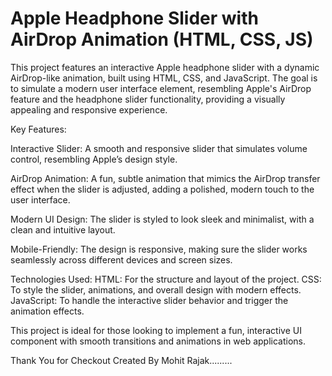 # Apple Headphone Slider with AirDrop Animation (HTML, CSS, JS)

This project features an interactive Apple headphone slider with a dynamic AirDrop-like animation, built using HTML, CSS, and JavaScript. The goal is to simulate a modern user interface element, resembling Apple's AirDrop feature and the headphone slider functionality, providing a visually appealing and responsive experience.


Key Features:

Interactive Slider:
A smooth and responsive slider that simulates volume control, resembling Apple’s design style.

AirDrop Animation:
A fun, subtle animation that mimics the AirDrop transfer effect when the slider is adjusted, adding a polished, modern touch to the user interface.

Modern UI Design:
The slider is styled to look sleek and minimalist, with a clean and intuitive layout.

Mobile-Friendly:
The design is responsive, making sure the slider works seamlessly across different devices and screen sizes.

Technologies Used:
HTML: For the structure and layout of the project.
CSS: To style the slider, animations, and overall design with modern effects.
JavaScript: To handle the interactive slider behavior and trigger the animation effects.

This project is ideal for those looking to implement a fun, interactive UI component with smooth transitions and animations in web applications.


Thank You for Checkout Created By Mohit Rajak.........